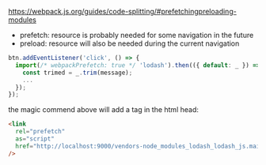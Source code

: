 https://webpack.js.org/guides/code-splitting/#prefetchingpreloading-modules

- prefetch: resource is probably needed for some navigation in the future
- preload: resource will also be needed during the current navigation

```js
btn.addEventListener('click', () => {
  import(/* webpackPrefetch: true */ 'lodash').then(({ default: _ }) => {
    const trimed = _.trim(message);
    ...
  });
});
```

the magic commend above will add a tag in the html head:

```html
<link
  rel="prefetch"
  as="script"
  href="http://localhost:9000/vendors-node_modules_lodash_lodash_js.main.js"
/>
```
